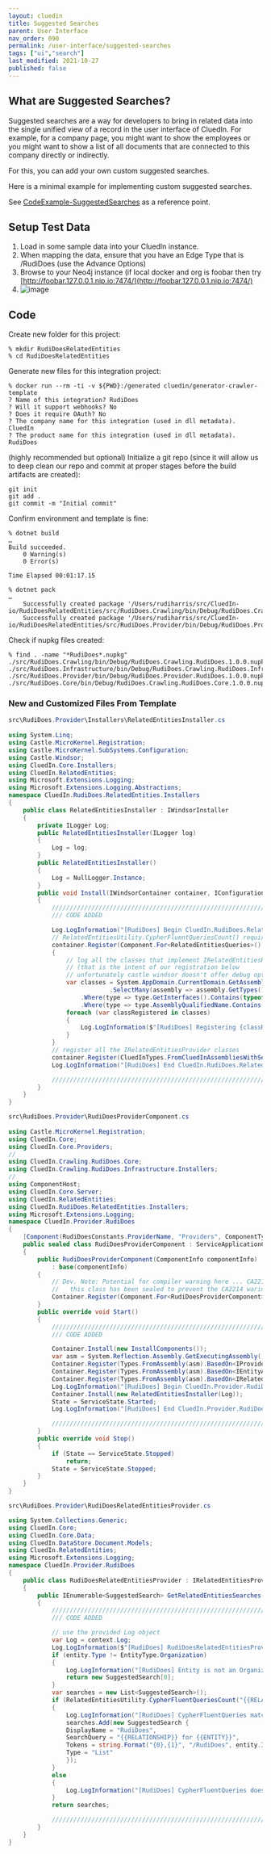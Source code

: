 ```yaml
---
layout: cluedin
title: Suggested Searches
parent: User Interface
nav_order: 090
permalink: /user-interface/suggested-searches
tags: ["ui","search"]
last_modified: 2021-10-27
published: false
---
```


## What are Suggested Searches?
Suggested searches are a way for developers to bring in related data into the single unified view of a record in the user interface of CluedIn. For example, for a company page, you might want to show the employees or you might want to show a list of all documents that are connected to this company directly or indirectly. 

For this, you can add your own custom suggested searches.

Here is a minimal example for implementing custom suggested searches.

See [CodeExample-SuggestedSearches](https://github.com/CluedIn-io/CodeExample-SuggestedSearches) as a reference point.

## Setup Test Data

1. Load in some sample data into your CluedIn instance.
2. When mapping the data, ensure that you have an Edge Type that is /RudiDoes (use the Advance Options)
3. Browse to your Neo4j instance (if local docker and org is foobar then try [http://foobar.127.0.0.1.nip.io:7474/](http://foobar.127.0.0.1.nip.io:7474/)
4. ![image](../assets/images/user-interface/neo4j-example-rudidoes.png)

## Code

Create new folder for this project:
```
% mkdir RudiDoesRelatedEntities
% cd RudiDoesRelatedEntities
```
Generate new files for this integration project:
```
% docker run --rm -ti -v ${PWD}:/generated cluedin/generator-crawler-template
? Name of this integration? RudiDoes
? Will it support webhooks? No
? Does it require OAuth? No
? The company name for this integration (used in dll metadata). CluedIn
? The product name for this integration (used in dll metadata). RudiDoes
```

(highly recommended but optional) Initialize a git repo (since it will allow us to deep clean our repo and commit at proper stages before the build artifacts are created):
```
git init
git add .
git commit -m "Initial commit"
```

Confirm environment and template is fine:
```
% dotnet build
…
Build succeeded.
    0 Warning(s)
    0 Error(s)

Time Elapsed 00:01:17.15

% dotnet pack
…
    Successfully created package '/Users/rudiharris/src/CluedIn-io/RudiDoesRelatedEntities/src/RudiDoes.Crawling/bin/Debug/RudiDoes.Crawling.RudiDoes.1.0.0.nupkg'.
    Successfully created package '/Users/rudiharris/src/CluedIn-io/RudiDoesRelatedEntities/src/RudiDoes.Provider/bin/Debug/RudiDoes.Provider.RudiDoes.1.0.0.nupkg'.
```

Check if nupkg files created:
```
% find . -name "*RudiDoes*.nupkg"
./src/RudiDoes.Crawling/bin/Debug/RudiDoes.Crawling.RudiDoes.1.0.0.nupkg
./src/RudiDoes.Infrastructure/bin/Debug/RudiDoes.Crawling.RudiDoes.Infrastructure.1.0.0.nupkg
./src/RudiDoes.Provider/bin/Debug/RudiDoes.Provider.RudiDoes.1.0.0.nupkg
./src/RudiDoes.Core/bin/Debug/RudiDoes.Crawling.RudiDoes.Core.1.0.0.nupkg
```

### New and Customized Files From Template

```csharp
src\RudiDoes.Provider\Installers\RelatedEntitiesInstaller.cs
	
using System.Linq;
using Castle.MicroKernel.Registration;
using Castle.MicroKernel.SubSystems.Configuration;
using Castle.Windsor;
using CluedIn.Core.Installers;
using CluedIn.RelatedEntities;
using Microsoft.Extensions.Logging;
using Microsoft.Extensions.Logging.Abstractions;
namespace CluedIn.RudiDoes.RelatedEntities.Installers
{
    public class RelatedEntitiesInstaller : IWindsorInstaller
    {
        private ILogger Log;
        public RelatedEntitiesInstaller(ILogger log)
        {
            Log = log;
        }
        public RelatedEntitiesInstaller()
        {
            Log = NullLogger.Instance;
        }
        public void Install(IWindsorContainer container, IConfigurationStore store)
        {
            //////////////////////////////////////////////////////////////////////////////////////////////////////////
            /// CODE ADDED

            Log.LogInformation("[RudiDoes] Begin CluedIn.RudiDoes.RelatedEntities.Installers.Install()");
            // RelatedEntitiesUtility.CypherFluentQueriesCount() requires RelatedEntitiesQueries to be registered
            container.Register(Component.For<RelatedEntitiesQueries>().Instance(new RelatedEntitiesQueries()));
            {
                // log all the classes that implement IRelatedEntitiesProvider
                // (that is the intent of our registration below
                // unfortunately castle windsor doesn't offer debug options around a IRegistration object)
                var classes = System.AppDomain.CurrentDomain.GetAssemblies()
                            .SelectMany(assembly => assembly.GetTypes())
                    .Where(type => type.GetInterfaces().Contains(typeof(IRelatedEntitiesProvider)))
                    .Where(type => type.AssemblyQualifiedName.Contains("RudiDoes"));
                foreach (var classRegistered in classes)
                {
                    Log.LogInformation($"[RudiDoes] Registering {classRegistered}");
                }
            }
            // register all the IRelatedEntitiesProvider classes
            container.Register(CluedInTypes.FromCluedInAssembliesWithServiceFromInterface<IRelatedEntitiesProvider>());
            Log.LogInformation("[RudiDoes] End CluedIn.RudiDoes.RelatedEntities.Installers.Install()");

            //////////////////////////////////////////////////////////////////////////////////////////////////////////
        }
    }
}
```

```csharp
src\RudiDoes.Provider\RudiDoesProviderComponent.cs
	
using Castle.MicroKernel.Registration;
using CluedIn.Core;
using CluedIn.Core.Providers;
// 
using CluedIn.Crawling.RudiDoes.Core;
using CluedIn.Crawling.RudiDoes.Infrastructure.Installers;
// 
using ComponentHost;
using CluedIn.Core.Server;
using CluedIn.RelatedEntities;
using CluedIn.RudiDoes.RelatedEntities.Installers;
using Microsoft.Extensions.Logging;
namespace CluedIn.Provider.RudiDoes
{
    [Component(RudiDoesConstants.ProviderName, "Providers", ComponentType.Service, ServerComponents.ProviderWebApi, Components.Server, Components.DataStores, Isolation = ComponentIsolation.NotIsolated)]
    public sealed class RudiDoesProviderComponent : ServiceApplicationComponent<IBusServer>
    {
        public RudiDoesProviderComponent(ComponentInfo componentInfo)
            : base(componentInfo)
        {
            // Dev. Note: Potential for compiler warning here ... CA2214: Do not call overridable methods in constructors
            //   this class has been sealed to prevent the CA2214 waring being raised by the compiler
            Container.Register(Component.For<RudiDoesProviderComponent>().Instance(this));
        }
        public override void Start()
        {
            //////////////////////////////////////////////////////////////////////////////////////////////////////////
            /// CODE ADDED

            Container.Install(new InstallComponents());
            var asm = System.Reflection.Assembly.GetExecutingAssembly();
            Container.Register(Types.FromAssembly(asm).BasedOn<IProvider>().WithServiceFromInterface().If(t => !t.IsAbstract).LifestyleSingleton());
            Container.Register(Types.FromAssembly(asm).BasedOn<IEntityActionBuilder>().WithServiceFromInterface().If(t => !t.IsAbstract).LifestyleSingleton());
            Container.Register(Types.FromAssembly(asm).BasedOn<IRelatedEntitiesProvider>().WithServiceFromInterface().If(t => !t.IsAbstract).LifestyleSingleton());
            Log.LogInformation("[RudiDoes] Begin CluedIn.Provider.RudiDoes.Start()");
            Container.Install(new RelatedEntitiesInstaller(Log));
            State = ServiceState.Started;
            Log.LogInformation("[RudiDoes] End CluedIn.Provider.RudiDoes.Start()");

            //////////////////////////////////////////////////////////////////////////////////////////////////////////
        }
        public override void Stop()
        {
            if (State == ServiceState.Stopped)
                return;
            State = ServiceState.Stopped;
        }
    }
}
```
	
```csharp
src\RudiDoes.Provider\RudiDoesRelatedEntitiesProvider.cs

using System.Collections.Generic;
using CluedIn.Core;
using CluedIn.Core.Data;
using CluedIn.DataStore.Document.Models;
using CluedIn.RelatedEntities;
using Microsoft.Extensions.Logging;
namespace CluedIn.Provider.RudiDoes
{
    public class RudiDoesRelatedEntitiesProvider : IRelatedEntitiesProvider
    {
        public IEnumerable<SuggestedSearch> GetRelatedEntitiesSearches(ExecutionContext context, Entity entity)
        {
            //////////////////////////////////////////////////////////////////////////////////////////////////////////
            /// CODE ADDED

            // use the provided Log object
            var Log = context.Log;
            Log.LogInformation($"[RudiDoes] RudiDoesRelatedEntitiesProvider.GetRelatedEntitiesSearches({context}, {entity})");
            if (entity.Type != EntityType.Organization)
            {
                Log.LogInformation("[RudiDoes] Entity is not an Organization - nothing to suggest");
                return new SuggestedSearch[0];
            }
            var searches = new List<SuggestedSearch>();
            if (RelatedEntitiesUtility.CypherFluentQueriesCount("{{RELATIONSHIP}} for {{ENTITY}}", string.Format("{0},{1}", "/RudiDoes", entity.Id.ToString()), context) > 0)
            {
                Log.LogInformation("[RudiDoes] CypherFluentQueries matches - adding suggested search");
                searches.Add(new SuggestedSearch {
                DisplayName = "RudiDoes",
                SearchQuery = "{{RELATIONSHIP}} for {{ENTITY}}",
                Tokens = string.Format("{0},{1}", "/RudiDoes", entity.Id.ToString()),
                Type = "List"
                });
            }
            else
            {
                Log.LogInformation("[RudiDoes] CypherFluentQueries does not match - nothing to suggest");
            }
            return searches;

            //////////////////////////////////////////////////////////////////////////////////////////////////////////
        }
    }
}
```
